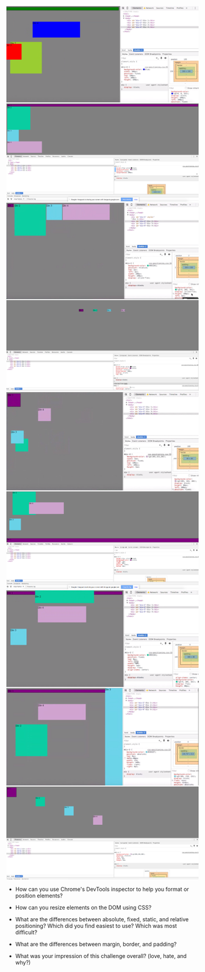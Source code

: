 ![Exercise 1](imgs/exercise-1.png "Exercise 1")
![Exercise 2](imgs/exercise-2.png "Exercise 2")
![Exercise 3](imgs/exercise-3.png "Exercise 3")
![Exercise 4](imgs/exercise-4.png "Exercise 4")
![Exercise 5](imgs/exercise-5.png "Exercise 5")
![Exercise 6](imgs/exercise-6.png "Exercise 6")
![Exercise 7](imgs/exercise-7.png "Exercise 7")
![Exercise 8](imgs/exercise-8.png "Exercise 8")
![Exercise 9](imgs/exercise-9.png "Exercise 9")


* How can you use Chrome's DevTools inspector to help you format or position elements?


* How can you resize elements on the DOM using CSS?


* What are the differences between absolute, fixed, static, and relative positioning? Which did you find easiest to use? Which was most difficult?


* What are the differences between margin, border, and padding?


* What was your impression of this challenge overall? (love, hate, and why?)
